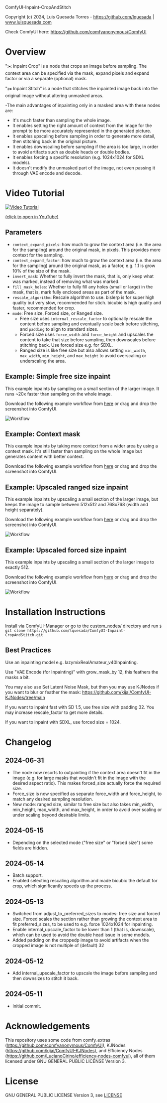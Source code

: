 ComfyUI-Inpaint-CropAndStitch

Copyright (c) 2024, Luis Quesada Torres - https://github.com/lquesada | www.luisquesada.com

Check ComfyUI here: https://github.com/comfyanonymous/ComfyUI

# Overview

"✂️  Inpaint Crop" is a node that crops an image before sampling. The context area can be specified via the mask, expand pixels and expand factor or via a separate (optional) mask.

"✂️  Inpaint Stitch" is a node that stitches the inpainted image back into the original image without altering unmasked areas.

-The main advantages of inpainting only in a masked area with these nodes are:
  - It's much faster than sampling the whole image.
  - It enables setting the right amount of context from the image for the prompt to be more accurately represented in the generated picture.
  - It enables upscaling before sampling in order to generate more detail, then stitching back in the original picture.
  - It enables downscaling before sampling if the area is too large, in order to avoid artifacts such as double heads or double bodies.
  - It enables forcing a specific resolution (e.g. 1024x1024 for SDXL models).
  - It doesn't modify the unmasked part of the image, not even passing it through VAE encode and decode.

# Video Tutorial

[![Video Tutorial](https://img.youtube.com/vi/u5cNrumkz2w/0.jpg)](https://www.youtube.com/watch?v=u5cNrumkz2w)

[(click to open in YouTube)](https://www.youtube.com/watch?v=u5cNrumkz2w)

## Parameters
- `context_expand_pixels`: how much to grow the context area (i.e. the area for the sampling) around the original mask, in pixels. This provides more context for the sampling.
- `context_expand_factor`: how much to grow the context area (i.e. the area for the sampling) around the original mask, as a factor, e.g. 1.1 is grow 10% of the size of the mask.
- `invert_mask`: Whether to fully invert the mask, that is, only keep what was marked, instead of removing what was marked.
- `fill_mask_holes`: Whether to fully fill any holes (small or large) in the mask, that is, mark fully enclosed areas as part of the mask.
- `rescale_algorithm`: Rescale algorithm to use. bislerp is for super high quality but very slow, recommended for stich. bicubic is high quality and faster, recommended for crop.
- `mode`: Free size, Forced size, or Ranged size.
    - Free size uses `internal_rescale_factor` to optionally rescale the content before sampling and eventually scale back before stitching, and `padding` to align to standard sizes.
    - Forced size uses `force_width` and `force_height` and upscales the content to take that size before sampling, then downscales before stitching back. Use forced size e.g. for SDXL.
    - Ranged size is like free size but also allows setting `min_width`, `max_width`, `min_height`, and `max_height` to avoid overscaling or underscaling the area.

## Example: Simple free size inpaint
This example inpaints by sampling on a small section of the larger image. It runs ~20x faster than sampling on the whole image.

Download the following example workflow from [here](inpaint-cropandstitch_example_workflow_freesize.json) or drag and drop the screenshot into ComfyUI.

![Workflow](inpaint-cropandstitch_example_workflow_freesize.png)

## Example: Context mask
This example inpaints by taking more context from a wider area by using a context mask. It's still faster than sampling on the whole image but generates content with better context.

Download the following example workflow from [here](inpaint-cropandstitch_example_workflow_context_mask.json) or drag and drop the screenshot into ComfyUI.

## Example: Upscaled ranged size inpaint
This example inpaints by upscaling a small section of the larger image, but keeps the image to sample between 512x512 and 768x768 (width and height separately).

Download the following example workflow from [here](inpaint-cropandstitch_example_workflow_rangedsize.json) or drag and drop the screenshot into ComfyUI.

![Workflow](inpaint-cropandstitch_example_workflow_rangedsize.png)

## Example: Upscaled forced size inpaint
This example inpaints by upscaling a small section of the larger image to exactly 512.

Download the following example workflow from [here](inpaint-cropandstitch_example_workflow_forcedsize.json) or drag and drop the screenshot into ComfyUI.

![Workflow](inpaint-cropandstitch_example_workflow_forcedsize.png)

# Installation Instructions

Install via ComfyUI-Manager or go to the custom_nodes/ directory and run ```$ git clone https://github.com/lquesada/ComfyUI-Inpaint-CropAndStitch.git```

## Best Practices
Use an inpainting model e.g. lazymixRealAmateur_v40Inpainting.

Use "VAE Encode (for Inpainting)" with grow_mask_by 12, this feathers the masks a bit.

You may also use Set Latent Noise Mask, but then you may use KJNodes if you want to blur or feather the mask: https://github.com/kijai/ComfyUI-KJNodes/tree/main

If you want to inpaint fast with SD 1.5, use free size with padding 32. You may increase rescale_factor to get more details.

If you want to inpaint with SDXL, use forced size = 1024.

# Changelog
## 2024-06-31
- The node now resorts to outpainting if the context area doesn't fit in the image (e.g. for large masks that wouldn't fit in the image with the desired aspect ratio). This makes forced_size actually force the required size.
- Force_size is now specified as separate force_width and force_height, to match any desired sampling resolution.
- New mode: ranged size, similar to free size but also takes min_width, min_height, max_width, and max_height, in order to avoid over scaling or under scaling beyond desirable limits.
## 2024-05-15
- Depending on the selected mode ("free size" or "forced size") some fields are hidden.
## 2024-05-14
- Batch support.
- Enabled selecting rescaling algorithm and made bicubic the default for crop, which significantly speeds up the process.
## 2024-05-13
- Switched from adjust_to_preferred_sizes to modes: free size and forced size. Forced scales the section rather than growing the context area to fit preferred_sizes, to be used to e.g. force 1024x1024 for inpainting.
- Enable internal_upscale_factor to be lower than 1 (that is, downscale), which can be used to avoid the double head issue in some models.
- Added padding on the croppedp image to avoid artifacts when the cropped image is not multiple of (default) 32
## 2024-05-12
- Add internal_upscale_factor to upscale the image before sampling and then downsizes to stitch it back.
## 2024-05-11
- Initial commit.

# Acknowledgements

This repository uses some code from comfy_extras (https://github.com/comfyanonymous/ComfyUI), KJNodes (https://github.com/kijai/ComfyUI-KJNodes), and Efficiency Nodes (https://github.com/LucianoCirino/efficiency-nodes-comfyui), all of them licensed under GNU GENERAL PUBLIC LICENSE Version 3. 

# License
GNU GENERAL PUBLIC LICENSE Version 3, see [LICENSE](LICENSE)
